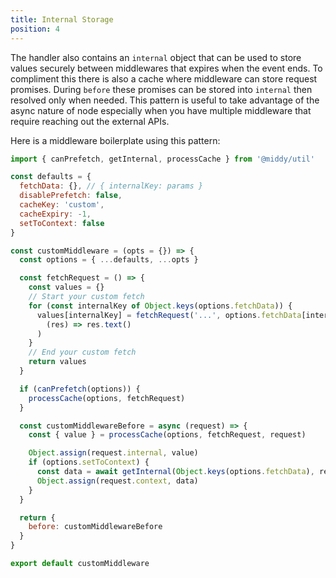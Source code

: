 ```yaml
---
title: Internal Storage
position: 4
---
```


The handler also contains an `internal` object that can be used to store values securely between middlewares that
expires when the event ends. To compliment this there is also a cache where middleware can store request promises.
During `before` these promises can be stored into `internal` then resolved only when needed. This pattern is useful to
take advantage of the async nature of node especially when you have multiple middleware that require reaching out the
external APIs.

Here is a middleware boilerplate using this pattern:

```javascript
import { canPrefetch, getInternal, processCache } from '@middy/util'

const defaults = {
  fetchData: {}, // { internalKey: params }
  disablePrefetch: false,
  cacheKey: 'custom',
  cacheExpiry: -1,
  setToContext: false
}

const customMiddleware = (opts = {}) => {
  const options = { ...defaults, ...opts }

  const fetchRequest = () => {
    const values = {}
    // Start your custom fetch
    for (const internalKey of Object.keys(options.fetchData)) {
      values[internalKey] = fetchRequest('...', options.fetchData[internalKey]).then(
        (res) => res.text()
      )
    }
    // End your custom fetch
    return values
  }

  if (canPrefetch(options)) {
    processCache(options, fetchRequest)
  }

  const customMiddlewareBefore = async (request) => {
    const { value } = processCache(options, fetchRequest, request)

    Object.assign(request.internal, value)
    if (options.setToContext) {
      const data = await getInternal(Object.keys(options.fetchData), request)
      Object.assign(request.context, data)
    }
  }

  return {
    before: customMiddlewareBefore
  }
}

export default customMiddleware
```
